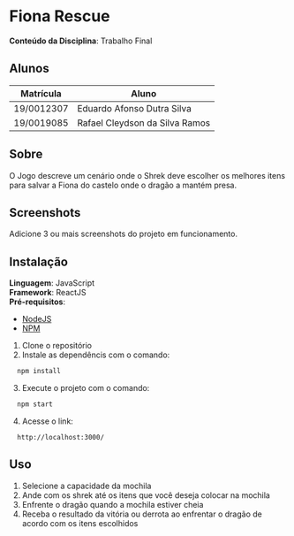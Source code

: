 # Fiona Rescue

**Conteúdo da Disciplina**: Trabalho Final<br>

## Alunos
|Matrícula | Aluno |
| -- | -- |
| 19/0012307  |  Eduardo Afonso Dutra Silva |
| 19/0019085  |  Rafael Cleydson da Silva Ramos |

## Sobre 
O Jogo descreve um cenário onde o Shrek deve escolher os melhores itens para salvar a Fiona do castelo onde o dragão a mantém presa.

## Screenshots
Adicione 3 ou mais screenshots do projeto em funcionamento.

## Instalação 
**Linguagem**: JavaScript<br>
**Framework**: ReactJS<br>
**Pré-requisitos**:
- [NodeJS](https://nodejs.org/en/)
- [NPM](https://www.npmjs.com/)

1. Clone o repositório
2. Instale as dependêncis com o comando:
```bash
  npm install
  ```
3. Execute o projeto com o comando:
```bash
  npm start
  ```
4. Acesse o link:
```
  http://localhost:3000/
  ```

## Uso 
1. Selecione a capacidade da mochila
2. Ande com os shrek até os itens que você deseja colocar na mochila
3. Enfrente o dragão quando a mochila estiver cheia
4. Receba o resultado da vitória ou derrota ao enfrentar o dragão de acordo com os itens escolhidos
